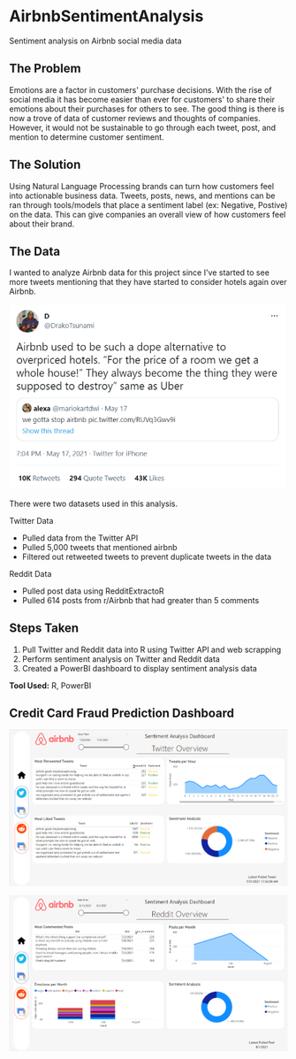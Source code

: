 # AirbnbSentimentAnalysis
Sentiment analysis on Airbnb social media data

## The Problem
Emotions are a factor in customers' purchase decisions. With the rise of social media it has become easier than ever for customers' to share their emotions about their purchases for others to see. The good thing is there is now a trove of data of customer reviews and thoughts of companies. However, it would not be sustainable to go through each tweet, post, and mention to determine customer sentiment.

## The Solution
Using Natural Language Processing brands can turn how customers feel into actionable business data. Tweets, posts, news, and mentions can be ran through tools/models that place a sentiment label (ex: Negative, Postive) on the data. This can give companies an overall view of how customers feel about their brand.

## The Data
I wanted to analyze Airbnb data for this project since I've started to see more tweets mentioning that they have started to consider hotels again over Airbnb.

![AirbnbTweet](https://github.com/KianaDean/AirbnbSentimentAnalysis/blob/main/images/abnbtweet.PNG)

There were two datasets used in this analysis.

Twitter Data
* Pulled data from the Twitter API
* Pulled 5,000 tweets that mentioned airbnb
* Filtered out retweeted tweets to prevent duplicate tweets in the data

Reddit Data
* Pulled post data using RedditExtractoR
* Pulled 614 posts from r/Airbnb that had greater than 5 comments

## Steps Taken
1. Pull Twitter and Reddit data into R using Twitter API and web scrapping
2. Perform sentiment analysis on Twitter and Reddit data
3. Created a PowerBI dashboard to display sentiment analysis data

**Tool Used:** R, PowerBI

## Credit Card Fraud Prediction Dashboard
![Twitter Overview Dashboard](https://github.com/KianaDean/AirbnbSentimentAnalysis/blob/main/images/pbisentimenttwitteroverview.PNG)

![Reddit Overview Dashboard](https://github.com/KianaDean/AirbnbSentimentAnalysis/blob/main/images/pbisentimentredditoverview.PNG)
